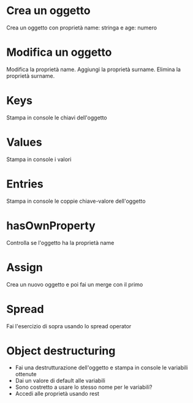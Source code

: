 # Crea un oggetto

Crea un oggetto con proprietà name: stringa e age: numero

# Modifica un oggetto

Modifica la proprietà name. Aggiungi la proprietà surname. Elimina la proprietà surname.

# Keys

Stampa in console le chiavi dell'oggetto

# Values

Stampa in console i valori

# Entries

Stampa in console le coppie chiave-valore dell'oggetto

# hasOwnProperty

Controlla se l'oggetto ha la proprietà name

# Assign

Crea un nuovo oggetto e poi fai un merge con il primo

# Spread

Fai l'esercizio di sopra usando lo spread operator

# Object destructuring

- Fai una destrutturazione dell'oggetto e stampa in console le variabili ottenute
- Dai un valore di default alle variabili
- Sono costretto a usare lo stesso nome per le variabili?
- Accedi alle proprietà usando rest
